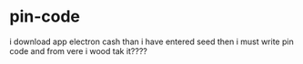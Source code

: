 # pin-code
i download app electron cash than i have entered seed then i must write pin code and from vere i wood tak it????
